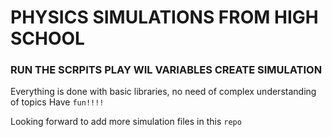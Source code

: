 # PHYSICS SIMULATIONS FROM HIGH SCHOOL
### RUN THE SCRPITS PLAY WIL VARIABLES CREATE SIMULATION
Everything is done with basic libraries, no need of complex understanding of topics 
Have `fun!!!!`

Looking forward to add more simulation files in this `repo`
